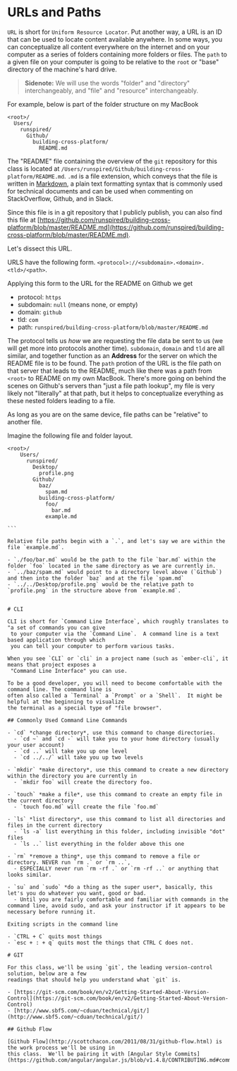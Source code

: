 # URLs and Paths

`URL` is short for `Uniform Resource Locator`.  Put another way, a URL is an ID that can be used to locate
content available anywhere.  In some ways, you can conceptualize all content everywhere on the internet and
on your computer as a series of folders containing more folders or files.  The `path` to a given file on
your computer is going to be relative to the `root` or "base" directory of the machine's hard drive.

> **Sidenote:** We will use the words "folder" and "directory" interchangeably, and "file" and "resource" interchangeably.

For example, below is part of the folder structure on my MacBook
```
<root>/
  Users/
    runspired/
      Github/
        building-cross-platform/
          README.md
```

The "README" file containing the overview of the `git` repository for this class is located at
`/Users/runspired/Github/building-cross-platform/README.md`. `.md` is a file extension, which conveys
that the file is written in [Markdown](https://daringfireball.net/projects/markdown/basics), a plain text
formatting syntax that is commonly used for technical documents and can be used when commenting on StackOverflow,
Github, and in Slack.

Since this file is in a git repository that I publicly publish, you can also find this file at
[https://github.com/runspired/building-cross-platform/blob/master/README.md](https://github.com/runspired/building-cross-platform/blob/master/README.md).

Let's dissect this URL.

URLS have the following form. `<protocol>://<subdomain>.<domain>.<tld>/<path>`.

Applying this form to the URL for the README on Github we get

- protocol: `https`
- subdomain: `null` (means none, or empty)
- domain: `github`
- tld: `com`
- path: `runspired/building-cross-platform/blob/master/README.md`

The protocol tells us *how* we are requesting the file data be sent to us (we will get more into protocols another time).
`subdomain`, `domain` and `tld` are all similar, and together function as an **Address** for the server on which the
README file is to be found. The `path` protion of the URL is the file path on that server that leads to the README, much like there was 
a path from `<root>` to README on my own MacBook.  There's more going on behind the scenes on Github's servers than 
"just a file path lookup", my file is very likely not "literally" at that path, but it helps to conceptualize everything 
as these nested folders leading to a file.

As long as you are on the same device, file paths can be "relative" to another file.

Imagine the following file and folder layout.
````
<root>/
    Users/
      runspired/
        Desktop/
          profile.png
        Github/
          baz/
            spam.md
          building-cross-platform/
            foo/
              bar.md
            example.md

```

Relative file paths begin with a `.`, and let's say we are within the file `example.md`.

- `./foo/bar.md` would be the path to the file `bar.md` within the folder `foo` located in the same directory as we are currently in.
- `../baz/spam.md` would point to a directory level above (`Github`) and then into the folder `baz` and at the file `spam.md`
- `../../Desktop/profile.png` would be the relative path to `profile.png` in the structure above from `example.md`.


# CLI

CLI is short for `Command Line Interface`, which roughly translates to "a set of commands you can give
 to your computer via the `Command Line`.  A command line is a text based application through which
 you can tell your computer to perform various tasks.
  
When you see `CLI` or `cli` in a project name (such as `ember-cli`, it means that project exposes a
 "Command Line Interface" you can use.

To be a good developer, you will need to become comfortable with the command line. The command line is
often also called a `Terminal` a `Prompt` or a `Shell`.  It might be helpful at the beginning to visualize
the terminal as a special type of "file browser".

## Commonly Used Command Line Commands

- `cd` *change directory*, use this command to change directories.
  - `cd ~` and `cd -` will take you to your home directory (usually your user account)
  - `cd ..` will take you up one level
  - `cd ../../` will take you up two levels
  
- `mkdir` *make directory*, use this command to create a new directory within the directory you are currently in
  - `mkdir foo` will create the directory foo.
  
- `touch` *make a file*, use this command to create an empty file in the current directory
  - `touch foo.md` will create the file `foo.md`

- `ls` *list directory*, use this command to list all directories and files in the current directory
  - `ls -a` list everything in this folder, including invisible "dot" files
  - `ls ..` list everything in the folder above this one

- `rm` *remove a thing*, use this command to remove a file or directory. NEVER run `rm .` or `rm ..`,
  - ESPECIALLY never run `rm -rf .` or `rm -rf ..` or anything that looks similar.

- `su` and `sudo` *do a thing as the super user*, basically, this let's you do whatever you want, good or bad.
  - Until you are fairly comfortable and familiar with commands in the command line, avoid sudo, and ask your instructor if it appears to be necessary before running it.

Exiting scripts in the command line

- `CTRL + C` quits most things
- `esc + : + q` quits most the things that CTRL C does not.

# GIT

For this class, we'll be using `git`, the leading version-control solution, below are a few
readings that should help you understand what `git` is.

- [https://git-scm.com/book/en/v2/Getting-Started-About-Version-Control](https://git-scm.com/book/en/v2/Getting-Started-About-Version-Control)
- [http://www.sbf5.com/~cduan/technical/git/](http://www.sbf5.com/~cduan/technical/git/)

## Github Flow

[Github Flow](http://scottchacon.com/2011/08/31/github-flow.html) is the work process we'll be using in
this class.  We'll be pairing it with [Angular Style Commits](https://github.com/angular/angular.js/blob/v1.4.8/CONTRIBUTING.md#commit).